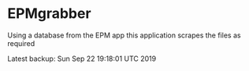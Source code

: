 # EPMgrabber
Using a database from the EPM app this application scrapes the files as required


Latest backup: Sun Sep 22 19:18:01 UTC 2019
